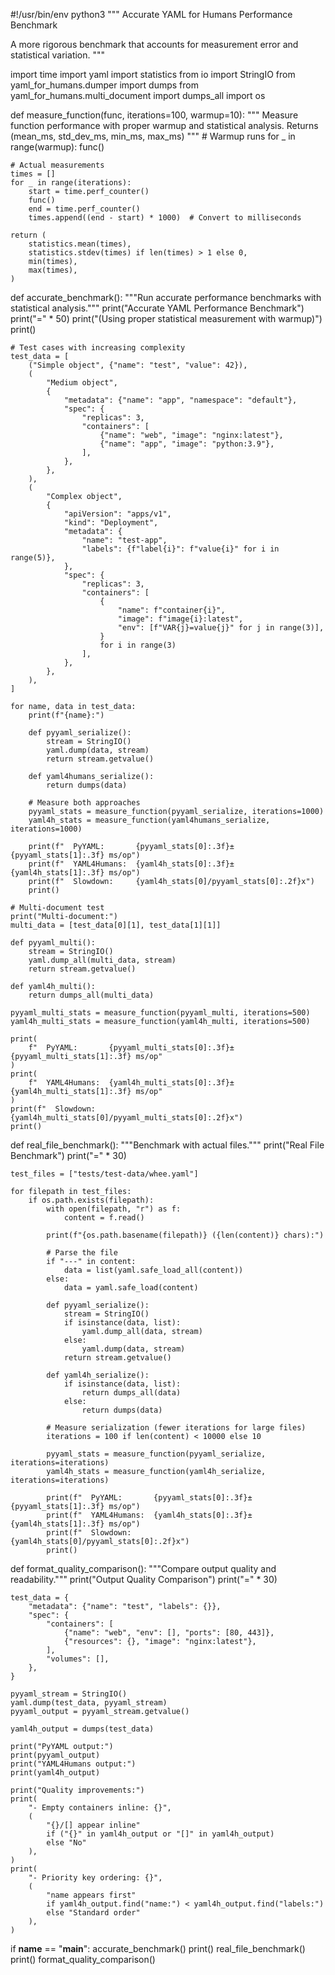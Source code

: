#!/usr/bin/env python3
"""
Accurate YAML for Humans Performance Benchmark

A more rigorous benchmark that accounts for measurement error and statistical variation.
"""

import time
import yaml
import statistics
from io import StringIO
from yaml_for_humans.dumper import dumps
from yaml_for_humans.multi_document import dumps_all
import os


def measure_function(func, iterations=100, warmup=10):
    """
    Measure function performance with proper warmup and statistical analysis.
    Returns (mean_ms, std_dev_ms, min_ms, max_ms)
    """
    # Warmup runs
    for _ in range(warmup):
        func()

    # Actual measurements
    times = []
    for _ in range(iterations):
        start = time.perf_counter()
        func()
        end = time.perf_counter()
        times.append((end - start) * 1000)  # Convert to milliseconds

    return (
        statistics.mean(times),
        statistics.stdev(times) if len(times) > 1 else 0,
        min(times),
        max(times),
    )


def accurate_benchmark():
    """Run accurate performance benchmarks with statistical analysis."""
    print("Accurate YAML Performance Benchmark")
    print("=" * 50)
    print("(Using proper statistical measurement with warmup)")
    print()

    # Test cases with increasing complexity
    test_data = [
        ("Simple object", {"name": "test", "value": 42}),
        (
            "Medium object",
            {
                "metadata": {"name": "app", "namespace": "default"},
                "spec": {
                    "replicas": 3,
                    "containers": [
                        {"name": "web", "image": "nginx:latest"},
                        {"name": "app", "image": "python:3.9"},
                    ],
                },
            },
        ),
        (
            "Complex object",
            {
                "apiVersion": "apps/v1",
                "kind": "Deployment",
                "metadata": {
                    "name": "test-app",
                    "labels": {f"label{i}": f"value{i}" for i in range(5)},
                },
                "spec": {
                    "replicas": 3,
                    "containers": [
                        {
                            "name": f"container{i}",
                            "image": f"image{i}:latest",
                            "env": [f"VAR{j}=value{j}" for j in range(3)],
                        }
                        for i in range(3)
                    ],
                },
            },
        ),
    ]

    for name, data in test_data:
        print(f"{name}:")

        def pyyaml_serialize():
            stream = StringIO()
            yaml.dump(data, stream)
            return stream.getvalue()

        def yaml4humans_serialize():
            return dumps(data)

        # Measure both approaches
        pyyaml_stats = measure_function(pyyaml_serialize, iterations=1000)
        yaml4h_stats = measure_function(yaml4humans_serialize, iterations=1000)

        print(f"  PyYAML:       {pyyaml_stats[0]:.3f}±{pyyaml_stats[1]:.3f} ms/op")
        print(f"  YAML4Humans:  {yaml4h_stats[0]:.3f}±{yaml4h_stats[1]:.3f} ms/op")
        print(f"  Slowdown:     {yaml4h_stats[0]/pyyaml_stats[0]:.2f}x")
        print()

    # Multi-document test
    print("Multi-document:")
    multi_data = [test_data[0][1], test_data[1][1]]

    def pyyaml_multi():
        stream = StringIO()
        yaml.dump_all(multi_data, stream)
        return stream.getvalue()

    def yaml4h_multi():
        return dumps_all(multi_data)

    pyyaml_multi_stats = measure_function(pyyaml_multi, iterations=500)
    yaml4h_multi_stats = measure_function(yaml4h_multi, iterations=500)

    print(
        f"  PyYAML:       {pyyaml_multi_stats[0]:.3f}±{pyyaml_multi_stats[1]:.3f} ms/op"
    )
    print(
        f"  YAML4Humans:  {yaml4h_multi_stats[0]:.3f}±{yaml4h_multi_stats[1]:.3f} ms/op"
    )
    print(f"  Slowdown:     {yaml4h_multi_stats[0]/pyyaml_multi_stats[0]:.2f}x")
    print()


def real_file_benchmark():
    """Benchmark with actual files."""
    print("Real File Benchmark")
    print("=" * 30)

    test_files = ["tests/test-data/whee.yaml"]

    for filepath in test_files:
        if os.path.exists(filepath):
            with open(filepath, "r") as f:
                content = f.read()

            print(f"{os.path.basename(filepath)} ({len(content)} chars):")

            # Parse the file
            if "---" in content:
                data = list(yaml.safe_load_all(content))
            else:
                data = yaml.safe_load(content)

            def pyyaml_serialize():
                stream = StringIO()
                if isinstance(data, list):
                    yaml.dump_all(data, stream)
                else:
                    yaml.dump(data, stream)
                return stream.getvalue()

            def yaml4h_serialize():
                if isinstance(data, list):
                    return dumps_all(data)
                else:
                    return dumps(data)

            # Measure serialization (fewer iterations for large files)
            iterations = 100 if len(content) < 10000 else 10

            pyyaml_stats = measure_function(pyyaml_serialize, iterations=iterations)
            yaml4h_stats = measure_function(yaml4h_serialize, iterations=iterations)

            print(f"  PyYAML:       {pyyaml_stats[0]:.3f}±{pyyaml_stats[1]:.3f} ms/op")
            print(f"  YAML4Humans:  {yaml4h_stats[0]:.3f}±{yaml4h_stats[1]:.3f} ms/op")
            print(f"  Slowdown:     {yaml4h_stats[0]/pyyaml_stats[0]:.2f}x")
            print()


def format_quality_comparison():
    """Compare output quality and readability."""
    print("Output Quality Comparison")
    print("=" * 30)

    test_data = {
        "metadata": {"name": "test", "labels": {}},
        "spec": {
            "containers": [
                {"name": "web", "env": [], "ports": [80, 443]},
                {"resources": {}, "image": "nginx:latest"},
            ],
            "volumes": [],
        },
    }

    pyyaml_stream = StringIO()
    yaml.dump(test_data, pyyaml_stream)
    pyyaml_output = pyyaml_stream.getvalue()

    yaml4h_output = dumps(test_data)

    print("PyYAML output:")
    print(pyyaml_output)
    print("YAML4Humans output:")
    print(yaml4h_output)

    print("Quality improvements:")
    print(
        "- Empty containers inline: {}",
        (
            "{}/[] appear inline"
            if ("{}" in yaml4h_output or "[]" in yaml4h_output)
            else "No"
        ),
    )
    print(
        "- Priority key ordering: {}",
        (
            "name appears first"
            if yaml4h_output.find("name:") < yaml4h_output.find("labels:")
            else "Standard order"
        ),
    )


if __name__ == "__main__":
    accurate_benchmark()
    print()
    real_file_benchmark()
    print()
    format_quality_comparison()
